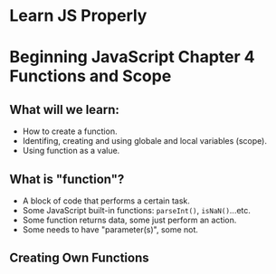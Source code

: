 Learn JS Properly
===

# Beginning JavaScript Chapter 4 Functions and Scope
## What will we learn:
- How to create a function.
- Identifing, creating and using globale and local variables (scope).
- Using function as a value.

## What is "function"?
- A block of code that performs a certain task.
- Some JavaScript built-in functions: `parseInt()`, `isNaN()`...etc.
- Some function returns data, some just perform an action.
- Some needs to have "parameter(s)", some not.

## Creating Own Functions

